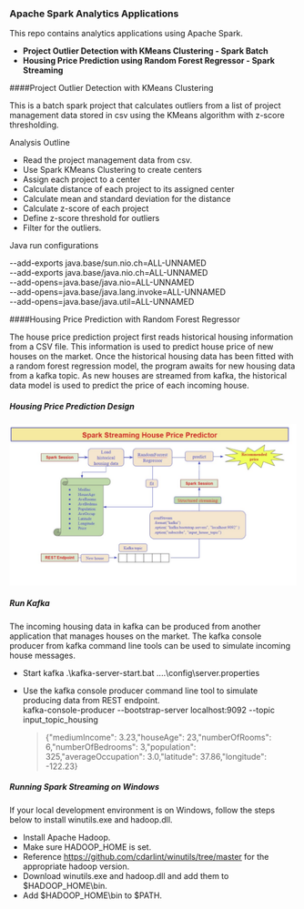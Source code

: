 ### Apache Spark Analytics Applications

This repo contains analytics applications using Apache Spark. 

* **Project Outlier Detection with KMeans Clustering - Spark Batch**
* **Housing Price Prediction using Random Forest Regressor - Spark Streaming** 

####Project Outlier Detection with KMeans Clustering

This is a batch spark project that calculates outliers from a list of project management data stored in csv using the KMeans algorithm with z-score thresholding. 

Analysis Outline 
* Read the project management data from csv.
* Use Spark KMeans Clustering to create centers
* Assign each project to a center
* Calculate distance of each project to its assigned center
* Calculate mean and standard deviation for the distance
* Calculate z-score of each project
* Define z-score threshold for outliers
* Filter for the outliers.

Java run configurations 

--add-exports java.base/sun.nio.ch=ALL-UNNAMED  
--add-exports java.base/java.nio.ch=ALL-UNNAMED  
--add-opens=java.base/java.nio=ALL-UNNAMED  
--add-opens=java.base/java.lang.invoke=ALL-UNNAMED  
--add-opens=java.base/java.util=ALL-UNNAMED  

####Housing Price Prediction with Random Forest Regressor

The house price prediction project first reads historical housing information from a CSV file. This information is used to predict house price of new houses on the market. Once the historical housing data has been fitted with a random forest regression model, the program awaits for new housing data from a kafka topic. As new houses are streamed from kafka, the historical data model is used to predict the price of each incoming house. 

##### Housing Price Prediction Design
![Alt text](HousingPricePredictorDesign.jpg?raw=true "Architectural Design")


##### Run Kafka

The incoming housing data in kafka can be produced from another application that manages houses on the market. The kafka console producer from kafka command line tools can be used to simulate incoming house messages. 

* Start kafka 
	.\kafka-server-start.bat ..\..\config\server.properties
	
* Use the kafka console producer command line tool to simulate producing data from REST endpoint.    
	kafka-console-producer --bootstrap-server localhost:9092 --topic input_topic_housing  
	
	>{"mediumIncome": 3.23,"houseAge": 23,"numberOfRooms": 6,"numberOfBedrooms": 3,"population": 325,"averageOccupation": 3.0,"latitude": 37.86,"longitude": -122.23}



##### Running Spark Streaming on Windows  

If your local development environment is on Windows, follow the steps below to install winutils.exe and hadoop.dll.

* Install Apache Hadoop.
* Make sure HADOOP_HOME is set.
* Reference https://github.com/cdarlint/winutils/tree/master for the appropriate hadoop version. 
* Download winutils.exe and hadoop.dll and add them to $HADOOP_HOME\bin.
* Add $HADOOP_HOME\bin to $PATH. 


